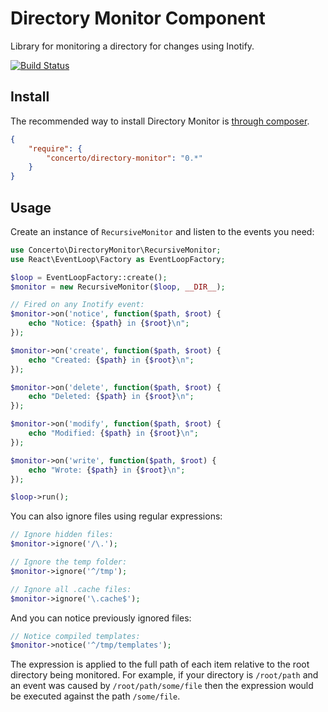 # Directory Monitor Component

Library for monitoring a directory for changes using Inotify.

[![Build Status](https://secure.travis-ci.org/concertophp/directory-monitor.png?branch=master)](http://travis-ci.org/concertophp/directory-monitor)


## Install

The recommended way to install Directory Monitor is [through composer](http://getcomposer.org).

```JSON
{
    "require": {
        "concerto/directory-monitor": "0.*"
    }
}
```


## Usage

Create an instance of `RecursiveMonitor` and listen to the events you need:

```php
use Concerto\DirectoryMonitor\RecursiveMonitor;
use React\EventLoop\Factory as EventLoopFactory;

$loop = EventLoopFactory::create();
$monitor = new RecursiveMonitor($loop, __DIR__);

// Fired on any Inotify event:
$monitor->on('notice', function($path, $root) {
	echo "Notice: {$path} in {$root}\n";
});

$monitor->on('create', function($path, $root) {
	echo "Created: {$path} in {$root}\n";
});

$monitor->on('delete', function($path, $root) {
	echo "Deleted: {$path} in {$root}\n";
});

$monitor->on('modify', function($path, $root) {
	echo "Modified: {$path} in {$root}\n";
});

$monitor->on('write', function($path, $root) {
	echo "Wrote: {$path} in {$root}\n";
});

$loop->run();
```

You can also ignore files using regular expressions:

```php
// Ignore hidden files:
$monitor->ignore('/\.');

// Ignore the temp folder:
$monitor->ignore('^/tmp');

// Ignore all .cache files:
$monitor->ignore('\.cache$');
```

And you can notice previously ignored files:

```php
// Notice compiled templates:
$monitor->notice('^/tmp/templates');
```

The expression is applied to the full path of each item relative to
the root directory being monitored. For example, if your directory
is `/root/path` and an event was caused by `/root/path/some/file`
then the expression would be executed against the path `/some/file`.